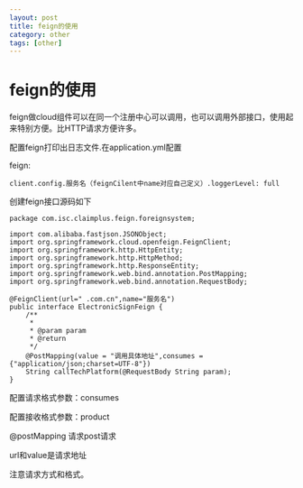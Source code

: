 ```yaml
---
layout: post
title: feign的使用
category: other
tags: [other]
---
```

# feign的使用

feign做cloud组件可以在同一个注册中心可以调用，也可以调用外部接口，使用起来特别方便。比HTTP请求方便许多。

配置feign打印出日志文件.在application.yml配置

feign:

    client.config.服务名（feignCilent中name对应自己定义）.loggerLevel: full
创建feign接口源码如下
```
package com.isc.claimplus.feign.foreignsystem;

import com.alibaba.fastjson.JSONObject;
import org.springframework.cloud.openfeign.FeignClient;
import org.springframework.http.HttpEntity;
import org.springframework.http.HttpMethod;
import org.springframework.http.ResponseEntity;
import org.springframework.web.bind.annotation.PostMapping;
import org.springframework.web.bind.annotation.RequestBody;

@FeignClient(url=" .com.cn",name="服务名")
public interface ElectronicSignFeign {
    /**
     * 
     * @param param
     * @return
     */
    @PostMapping(value = "调用具体地址",consumes = {"application/json;charset=UTF-8"})
    String callTechPlatform(@RequestBody String param);
}
```
配置请求格式参数：consumes

配置接收格式参数：product

@postMapping 请求post请求

url和value是请求地址

注意请求方式和格式。